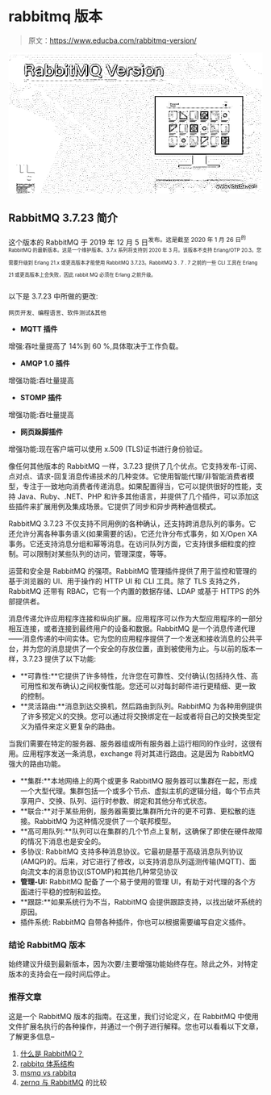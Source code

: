 # rabbitmq 版本

> 原文：<https://www.educba.com/rabbitmq-version/>

![RabbitMQ Version](img/da4de85af3202bf1b4cd13c5c9d8ef1d.png)



## RabbitMQ 3.7.23 简介

这个版本的 RabbitMQ 于 2019 年 12 月 5 日<sup>发布。这是截至 2020 年 1 月 26 日<sup>的 RabbitMQ 的最新版本。这是一个维护版本。3.7.x 系列将支持到 2020 年 3 月。该版本不支持 Erlang/OTP 20.3。您需要升级到 Erlang 21.x 或更高版本才能使用 RabbitMQ 3.7.23。RabbitMQ 3 . 7 . 7 之前的一些 CLI 工具在 Erlang 21 或更高版本上会失败，因此 rabbit MQ 必须在 Erlang 之前升级。</sup></sup>

以下是 3.7.23 中所做的更改:

<small>网页开发、编程语言、软件测试&其他</small>

*   **MQTT 插件**

增强:吞吐量提高了 14%到 60 %,具体取决于工作负载。

*   **AMQP 1.0 插件**

增强功能:吞吐量提高

*   **STOMP 插件**

增强功能:吞吐量提高

*   **网页跺脚插件**

增强功能:现在客户端可以使用 x.509 (TLS)证书进行身份验证。

像任何其他版本的 RabbitMQ 一样，3.7.23 提供了几个优点。它支持发布-订阅、点对点、请求-回复消息传递技术的几种变体。它使用智能代理/非智能消费者模型，专注于一致地向消费者传递消息。如果配置得当，它可以提供很好的性能，支持 Java、Ruby、.NET、PHP 和许多其他语言，并提供了几个插件，可以添加这些插件来扩展用例及集成场景。它提供了同步和异步两种通信模式。

RabbitMQ 3.7.23 不仅支持不同用例的各种确认，还支持跨消息队列的事务。它还允许分离各种事务语义(如果需要的话)。它还允许分布式事务，如 X/Open XA 事务。它还支持消息分组和幂等消息。在访问队列方面，它支持很多细粒度的控制。可以限制对某些队列的访问，管理深度，等等。

运营和安全是 RabbitMQ 的强项。RabbitMQ 管理插件提供了用于监控和管理的基于浏览器的 UI、用于操作的 HTTP UI 和 CLI 工具。除了 TLS 支持之外，RabbitMQ 还带有 RBAC，它有一个内置的数据存储、LDAP 或基于 HTTPS 的外部提供者。

消息传递允许应用程序连接和纵向扩展。应用程序可以作为大型应用程序的一部分相互连接，或者连接到最终用户的设备和数据。RabbitMQ 是一个消息传递代理——消息传递的中间实体。它为您的应用程序提供了一个发送和接收消息的公共平台，并为您的消息提供了一个安全的存放位置，直到被使用为止。与以前的版本一样，3.7.23 提供了以下功能:

*   **可靠性:**它提供了许多特性，允许您在可靠性、交付确认(包括持久性、高可用性和发布确认)之间权衡性能。您还可以对每封邮件进行更精细、更一致的控制。
*   **灵活路由:**消息到达交换机，然后路由到队列。RabbitMQ 为各种用例提供了许多预定义的交换。您可以通过将交换绑定在一起或者将自己的交换类型定义为插件来定义更复杂的路由。

当我们需要在特定的服务器、服务器组或所有服务器上运行相同的作业时，这很有用。应用程序发送一条消息，exchange 将对其进行路由。这是因为 RabbitMQ 强大的路由功能。

*   **集群:**本地网络上的两个或更多 RabbitMQ 服务器可以集群在一起，形成一个大型代理。集群包括一个或多个节点、虚拟主机的逻辑分组，每个节点共享用户、交换、队列、运行时参数、绑定和其他分布式状态。
*   **联合:**对于某些用例，服务器需要比集群所允许的更不可靠、更松散的连接。RabbitMQ 为这种情况提供了一个联邦模型。
*   **高可用队列:**队列可以在集群的几个节点上复制，这确保了即使在硬件故障的情况下消息也是安全的。
*   多协议: RabbitMQ 支持多种消息协议。它最初是基于高级消息队列协议(AMQP)的。后来，对它进行了修改，以支持消息队列遥测传输(MQTT)、面向流文本的消息协议(STOMP)和其他几种常见协议
*   **管理-UI:** RabbitMQ 配备了一个易于使用的管理 UI，有助于对代理的各个方面进行平稳的控制和监控。
*   **跟踪:**如果系统行为不当，RabbitMQ 会提供跟踪支持，以找出破坏系统的原因。
*   插件系统: RabbitMQ 自带各种插件，你也可以根据需要编写自定义插件。

### 结论 RabbitMQ 版本

始终建议升级到最新版本，因为次要/主要增强功能始终存在。除此之外，对特定版本的支持会在一段时间后停止。

### 推荐文章

这是一个 RabbitMQ 版本的指南。在这里，我们讨论定义，在 RabbitMQ 中使用文件扩展名执行的各种操作，并通过一个例子进行解释。您也可以看看以下文章，了解更多信息–

1.  [什么是 RabbitMQ？](https://www.educba.com/what-is-rabbitmq/)
2.  [rabbitq 体系结构](https://www.educba.com/rabbitmq-architecture/)
3.  [msmq vs rabbitq](https://www.educba.com/msmq-vs-rabbitmq/)
4.  [zernq 与 RabbitMQ](https://www.educba.com/zeromq-vs-rabbitmq/) 的比较





